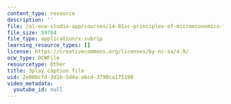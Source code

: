 ```yaml
---
content_type: resource
description: ''
file: /ol-ocw-studio-app/courses/14-01sc-principles-of-microeconomics-fall-2011/2e08bcfd3d1b5d4aa6cd3798ca175199_A6FOBdtbcz4.vtt
file_size: 59764
file_type: application/x-subrip
learning_resource_types: []
license: https://creativecommons.org/licenses/by-nc-sa/4.0/
ocw_type: OCWFile
resourcetype: Other
title: 3play caption file
uid: 2e08bcfd-3d1b-5d4a-a6cd-3798ca175199
video_metadata:
  youtube_id: null
---
```

